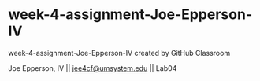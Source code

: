 # week-4-assignment-Joe-Epperson-IV
week-4-assignment-Joe-Epperson-IV created by GitHub Classroom


Joe Epperson, IV || jee4cf@umsystem.edu || Lab04
